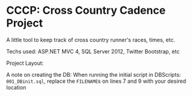 # CCCP: Cross Country Cadence Project

A little tool to keep track of cross country runner's races, times, etc. 

Techs used: ASP.NET MVC 4, SQL Server 2012, Twitter Bootstrap, etc

Project Layout:

A note on creating the DB: When running the initial script in DBScripts: `001_DBinit.sql`, replace the `FILENAME`s on lines 7 and 9 with your desired location
